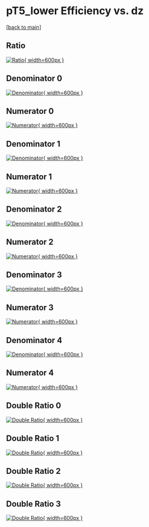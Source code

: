 # pT5_lower Efficiency vs. dz

[[back to main](./)]



## Ratio

[![Ratio](../mtv/var/pT5_lower_xtr_211_1_eff_dz.png){ width=600px }](../mtv/var/pT5_lower_xtr_211_1_eff_dz.pdf)

## Denominator 0

[![Denominator](../mtv/den/pT5_lower_xtr_211_1_eff_dz_den0.png){ width=600px }](../mtv/den/pT5_lower_xtr_211_1_eff_dz_den0.pdf)

## Numerator 0

[![Numerator](../mtv/num/pT5_lower_xtr_211_1_eff_dz_num0.png){ width=600px }](../mtv/num/pT5_lower_xtr_211_1_eff_dz_num0.pdf)

## Denominator 1

[![Denominator](../mtv/den/pT5_lower_xtr_211_1_eff_dz_den1.png){ width=600px }](../mtv/den/pT5_lower_xtr_211_1_eff_dz_den1.pdf)

## Numerator 1

[![Numerator](../mtv/num/pT5_lower_xtr_211_1_eff_dz_num1.png){ width=600px }](../mtv/num/pT5_lower_xtr_211_1_eff_dz_num1.pdf)

## Denominator 2

[![Denominator](../mtv/den/pT5_lower_xtr_211_1_eff_dz_den2.png){ width=600px }](../mtv/den/pT5_lower_xtr_211_1_eff_dz_den2.pdf)

## Numerator 2

[![Numerator](../mtv/num/pT5_lower_xtr_211_1_eff_dz_num2.png){ width=600px }](../mtv/num/pT5_lower_xtr_211_1_eff_dz_num2.pdf)

## Denominator 3

[![Denominator](../mtv/den/pT5_lower_xtr_211_1_eff_dz_den3.png){ width=600px }](../mtv/den/pT5_lower_xtr_211_1_eff_dz_den3.pdf)

## Numerator 3

[![Numerator](../mtv/num/pT5_lower_xtr_211_1_eff_dz_num3.png){ width=600px }](../mtv/num/pT5_lower_xtr_211_1_eff_dz_num3.pdf)

## Denominator 4

[![Denominator](../mtv/den/pT5_lower_xtr_211_1_eff_dz_den4.png){ width=600px }](../mtv/den/pT5_lower_xtr_211_1_eff_dz_den4.pdf)

## Numerator 4

[![Numerator](../mtv/num/pT5_lower_xtr_211_1_eff_dz_num4.png){ width=600px }](../mtv/num/pT5_lower_xtr_211_1_eff_dz_num4.pdf)

## Double Ratio 0

[![Double Ratio](../mtv/ratio/pT5_lower_xtr_211_1_eff_dz_ratio0.png){ width=600px }](../mtv/ratio/pT5_lower_xtr_211_1_eff_dz_ratio0.pdf)

## Double Ratio 1

[![Double Ratio](../mtv/ratio/pT5_lower_xtr_211_1_eff_dz_ratio1.png){ width=600px }](../mtv/ratio/pT5_lower_xtr_211_1_eff_dz_ratio1.pdf)

## Double Ratio 2

[![Double Ratio](../mtv/ratio/pT5_lower_xtr_211_1_eff_dz_ratio2.png){ width=600px }](../mtv/ratio/pT5_lower_xtr_211_1_eff_dz_ratio2.pdf)

## Double Ratio 3

[![Double Ratio](../mtv/ratio/pT5_lower_xtr_211_1_eff_dz_ratio3.png){ width=600px }](../mtv/ratio/pT5_lower_xtr_211_1_eff_dz_ratio3.pdf)

